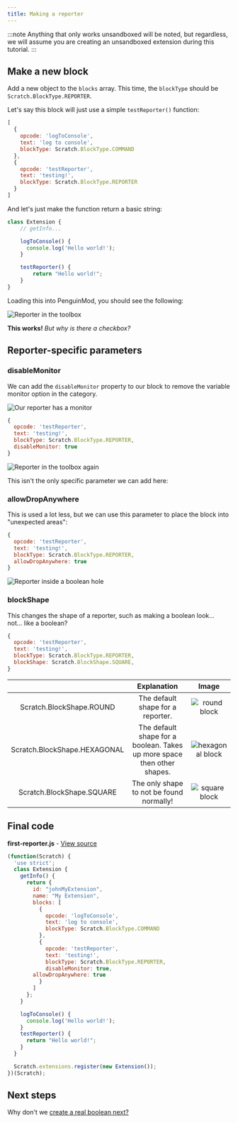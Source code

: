 ```yaml
---
title: Making a reporter
---
```


:::note
Anything that only works unsandboxed will be noted, but regardless, we will assume you are creating an unsandboxed extension during this tutorial.
:::

## Make a new block
Add a new object to the `blocks` array. This time, the `blockType` should be `Scratch.BlockType.REPORTER`.

Let's say this block will just use a simple `testReporter()` function:

```js
[
  {
    opcode: 'logToConsole',
    text: 'log to console',
    blockType: Scratch.BlockType.COMMAND
  },
  {
    opcode: 'testReporter',
    text: 'testing!',
    blockType: Scratch.BlockType.REPORTER
  }
]
```

And let's just make the function return a basic string:

```js
class Extension {
    // getInfo...

    logToConsole() {
      console.log('Hello world!');
    }

    testReporter() {
        return "Hello world!";
    }
}
```

Loading this into PenguinMod, you should see the following:

<img src="/img/docimages/making-reporter-1.png" alt="Reporter in the toolbox"></img>

**This works!** *But why is there a checkbox?*

## Reporter-specific parameters

### disableMonitor

We can add the `disableMonitor` property to our block to remove the variable monitor option in the category.

<img src="/img/docimages/making-reporter-monitor.png" alt="Our reporter has a monitor"></img>

```js
{
  opcode: 'testReporter',
  text: 'testing!',
  blockType: Scratch.BlockType.REPORTER,
  disableMonitor: true
}
```

<img src="/img/docimages/making-reporter-2.png" alt="Reporter in the toolbox again"></img>

This isn't the only specific parameter we can add here:

### allowDropAnywhere

This is used a lot less, but we can use this parameter to place the block into "unexpected areas":

```js
{
  opcode: 'testReporter',
  text: 'testing!',
  blockType: Scratch.BlockType.REPORTER,
  allowDropAnywhere: true
}
```

<img src="/img/docimages/allowDropAnywhere.png" alt="Reporter inside a boolean hole"></img>

### blockShape

This changes the shape of a reporter, such as making a boolean look... not... like a boolean?

```js
{
  opcode: 'testReporter',
  text: 'testing!',
  blockType: Scratch.BlockType.REPORTER,
  blockShape: Scratch.BlockShape.SQUARE,
}
```

| |Explanation|Image|
|:-:|:-:|:-:|
|Scratch.BlockShape.ROUND|The default shape for a reporter.|<img src="/img/docimages/blockshape_round.png" alt="round block"></img>|
|Scratch.BlockShape.HEXAGONAL|The default shape for a boolean. Takes up more space then other shapes.|<img src="/img/docimages/blockshape_hexagonal.png" alt="hexagonal block"></img>|
|Scratch.BlockShape.SQUARE|The only shape to not be found normally!|<img src="/img/docimages/blockshape_square.png" alt="square block"></img>|

## Final code

**first-reporter.js** - [View source](/extensions/first-reporter.js)
```js
(function(Scratch) {
  'use strict';
  class Extension {
    getInfo() {
      return {
        id: "johnMyExtension",
        name: "My Extension",
        blocks: [
          {
            opcode: 'logToConsole',
            text: 'log to console',
            blockType: Scratch.BlockType.COMMAND
          },
          {
            opcode: 'testReporter',
            text: 'testing!',
            blockType: Scratch.BlockType.REPORTER,
            disableMonitor: true,
	    allowDropAnywhere: true
          }
        ]
      };
    }

    logToConsole() {
      console.log('Hello world!');
    }
    testReporter() {
      return "Hello world!";
    }
  }

  Scratch.extensions.register(new Extension());
})(Scratch);
```

## Next steps
Why don't we [create a real boolean next?](t2-booleans)